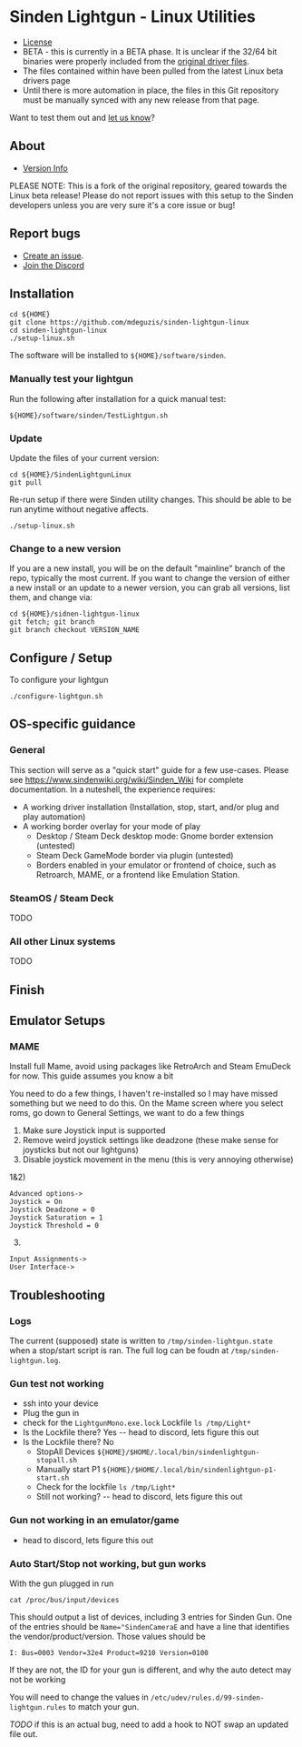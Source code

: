 # Sinden Lightgun - Linux Utilities

- [License](License.md)
- BETA - this is currently in a BETA phase. It is unclear if the 32/64 bit binaries were properly included from the [original driver files](https://www.sindenlightgun.com/drivers/).
- The files contained within have been pulled from the latest Linux beta drivers page
- Until there is more automation in place, the files in this Git repository must be manually synced with any new release from that page.

Want to test them out and [let us know](https://github.com/SindenLightgun/SindenLightgunLinux/issues/1)?



## About

- [Version Info](Version.md)

PLEASE NOTE: This is a fork of the original repository, geared towards the Linux beta release! Please do not report issues with this setup to the Sinden developers unless you are very sure it's a core issue or bug!

## Report bugs

- [Create an issue](https://github.com/SindenLightgun/SindenLightgunLinux/issues).
- [Join the Discord](https://discord.com/invite/B67hgt4)

## Installation

```
cd ${HOME}
git clone https://github.com/mdeguzis/sinden-lightgun-linux
cd sinden-lightgun-linux
./setup-linux.sh
```

The software will be installed to `${HOME}/software/sinden`. 

### Manually test your lightgun

Run the following after installation for a quick manual test:
```
${HOME}/software/sinden/TestLightgun.sh
````

### Update

Update the files of your current version:

```
cd ${HOME}/SindenLightgunLinux
git pull
```

Re-run setup if there were Sinden utility changes. This should be able to be run anytime without negative affects.

```
./setup-linux.sh
```

### Change to a new version

If you are a new install, you will be on the default "mainline" branch of the repo, typically the most current. If you want to change the version of either a new install or an update to a newer version, you can grab all versions, list them, and change via:

```
cd ${HOME}/sidnen-lightgun-linux
git fetch; git branch
git branch checkout VERSION_NAME
```

## Configure / Setup

To configure your lightgun
```
./configure-lightgun.sh
```

## OS-specific guidance

### General

This section will serve as a "quick start" guide for a few use-cases. Please see https://www.sindenwiki.org/wiki/Sinden_Wiki for complete documentation. In a nuteshell, the experience requires:
* A working driver installation (Installation, stop, start, and/or plug and play automation)
* A working border overlay for your mode of play
   * Desktop / Steam Deck desktop mode: Gnome border extension (untested)
   * Steam Deck GameMode border via plugin (untested)
   * Borders enabled in your emulator or frontend of choice, such as Retroarch, MAME, or a frontend like Emulation Station.

### SteamOS / Steam Deck
TODO

### All other Linux systems
TODO

## Finish


## Emulator Setups

### MAME

Install full Mame, avoid using packages like RetroArch and Steam EmuDeck for now.  This guide assumes you know a bit

You need to do a few things, I haven't re-installed so I may have missed something but we need to do  this.  On the Mame screen where you select roms, go down to General Settings, we want to do a few things

1) Make sure Joystick input is supported
2) Remove weird joystick settings like deadzone (these make sense for joysticks but not our lightguns)
3) Disable joystick movement in the menu (this is very annoying otherwise)

1&2)
```
Advanced options->
Joystick = On
Joystick Deadzone = 0
Joystick Saturation = 1
Joystick Threshold = 0
```

3)
```
Input Assignments->
User Interface->
```

## Troubleshooting

### Logs

The current (supposed) state is written to `/tmp/sinden-lightgun.state` when a stop/start script is ran.
The full log can be foudn at `/tmp/sinden-lightgun.log`.

### Gun test not working

- ssh into your device
- Plug the gun in
- check for the `LightgunMono.exe.lock` Lockfile `ls /tmp/Light*`
- Is the Lockfile there? Yes -- head to discord, lets figure this out
- Is the Lockfile there? No
    - StopAll Devices `${HOME}/$HOME/.local/bin/sindenlightgun-stopall.sh`
    - Manually start P1 `${HOME}/$HOME/.local/bin/sindenlightgun-p1-start.sh`
    - Check for the lockfile `ls /tmp/Light*`
    - Still not working? -- head to discord, lets figure this out

### Gun not working in an emulator/game

- head to discord, lets figure this out

### Auto Start/Stop not working, but gun works

With the gun plugged in run

```
cat /proc/bus/input/devices
```

This should output a list of devices, including 3 entries for Sinden Gun. One of the entries should be `Name="SindenCameraE` and have a line that identifies the vendor/product/version. Those values should be

```
I: Bus=0003 Vendor=32e4 Product=9210 Version=0100
```

If they are not, the ID for your gun is different, and why the auto detect may not be working

You will need to change the values in `/etc/udev/rules.d/99-sinden-lightgun.rules` to match your gun.

*TODO* if this is an actual bug, need to add a hook to NOT swap an updated file out.


